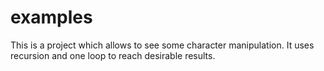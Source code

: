 examples
========
This is a project which allows to see some character manipulation.
It uses recursion and one loop to reach desirable results.
